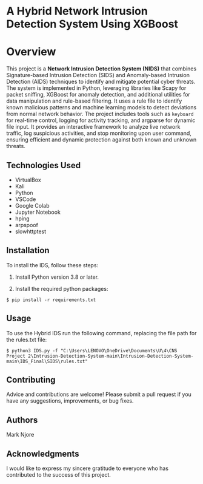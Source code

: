 #  A Hybrid Network Intrusion Detection System Using XGBoost
# Overview
This project is a **Network Intrusion Detection System (NIDS)** that combines Signature-based Intrusion Detection (SIDS) and Anomaly-based Intrusion Detection (AIDS) techniques to identify and mitigate potential cyber threats. The system is implemented in Python, leveraging libraries like Scapy for packet sniffing, XGBoost for anomaly detection, and additional utilities for data manipulation and rule-based filtering. It uses a rule file to identify known malicious patterns and machine learning models to detect deviations from normal network behavior. The project includes tools such as `keyboard` for real-time control, logging for activity tracking, and argparse for dynamic file input. It provides an interactive framework to analyze live network traffic, log suspicious activities, and stop monitoring upon user command, ensuring efficient and dynamic protection against both known and unknown threats.
## Technologies Used
- VirtualBox
- Kali
- Python
- VSCode
- Google Colab
- Jupyter Notebook
- hping
- arpspoof
- slowhttptest
## Installation
To install the IDS, follow these steps:
1. Install Python version 3.8 or later.

2. Install the required python packages:

```
$ pip install -r requirements.txt
```

## Usage
To use the Hybrid IDS run the following command, replacing the file path for the rules.txt file:

```
$ python3 IDS.py -f "C:\Users\LENOVO\OneDrive\Documents\U\4\CNS Project 2\Intrusion-Detection-System-main\Intrusion-Detection-System-main\IDS_Final\SIDS\rules.txt"
```

## Contributing 
Advice and contributions are welcome! Please submit a pull request if you have any suggestions, improvements, or bug fixes.

## Authors 
Mark Njore

## Acknowledgments
I would like to express my sincere gratitude to everyone who has contributed to the success of this project.
